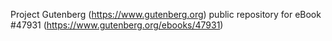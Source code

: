 Project Gutenberg (https://www.gutenberg.org) public repository for eBook #47931 (https://www.gutenberg.org/ebooks/47931)
